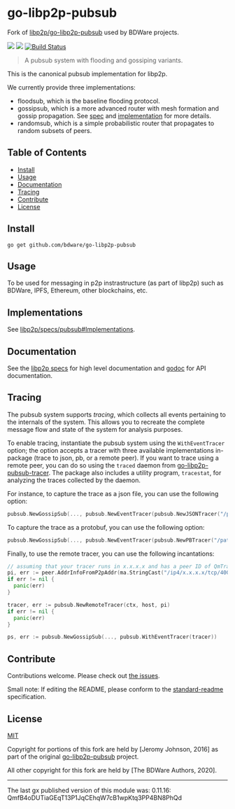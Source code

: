 # go-libp2p-pubsub

Fork of [libp2p/go-libp2p-pubsub](https://github.com/libp2p/go-libp2p-pubsub) used by BDWare projects.

[![](https://img.shields.io/badge/made%20by-Protocol%20Labs-blue.svg?style=flat-square)](http://protocol.ai)
[![](https://img.shields.io/badge/project-BDWare-yellow.svg?style=flat-square)](http://github.com/bdware)
[![Build Status](https://travis-ci.com/BDWare/go-libp2p-pubsub.svg?branch=master)](https://travis-ci.com/BDWare/go-libp2p-pubsub)

> A pubsub system with flooding and gossiping variants.

This is the canonical pubsub implementation for libp2p.

We currently provide three implementations:
- floodsub, which is the baseline flooding protocol.
- gossipsub, which is a more advanced router with mesh formation and gossip propagation.
  See [spec](https://github.com/libp2p/specs/tree/master/pubsub/gossipsub) and  [implementation](https://github.com/BDWare/go-libp2p-pubsub/blob/master/gossipsub.go) for more details.
- randomsub, which is a simple probabilistic router that propagates to random subsets of peers.

## Table of Contents

- [Install](#install)
- [Usage](#usage)
- [Documentation](#documentation)
- [Tracing](#tracing)
- [Contribute](#contribute)
- [License](#license)

## Install

```
go get github.com/bdware/go-libp2p-pubsub
```

## Usage

To be used for messaging in p2p instrastructure (as part of libp2p) such as BDWare, IPFS, Ethereum, other blockchains, etc.

## Implementations

See [libp2p/specs/pubsub#Implementations](https://github.com/libp2p/specs/tree/master/pubsub#Implementations).

## Documentation

See the [libp2p specs](https://github.com/libp2p/specs/tree/master/pubsub) for high level documentation
and [godoc](https://godoc.org/github.com/bdware/go-libp2p-pubsub) for API documentation.


## Tracing

The pubsub system supports _tracing_, which collects all events pertaining to the internals of the system.
This allows you to recreate the complete message flow and state of the system for analysis purposes.

To enable tracing, instantiate the pubsub system using the `WithEventTracer` option; the option
accepts a tracer with three available implementations in-package (trace to json, pb, or a remote peer).
If you want to trace using a remote peer, you can do so using the `traced` daemon from [go-libp2p-pubsub-tracer](https://github.com/libp2p/go-libp2p-pubsub-tracer). The package also includes a utility program, `tracestat`, for analyzing the traces collected by the daemon.

For instance, to capture the trace as a json file, you can use the following option:
```go
pubsub.NewGossipSub(..., pubsub.NewEventTracer(pubsub.NewJSONTracer("/path/to/trace.json")))
```

To capture the trace as a protobuf, you can use the following option:
```go
pubsub.NewGossipSub(..., pubsub.NewEventTracer(pubsub.NewPBTracer("/path/to/trace.pb")))
```

Finally, to use the remote tracer, you can use the following incantations:
```go
// assuming that your tracer runs in x.x.x.x and has a peer ID of QmTracer
pi, err := peer.AddrInfoFromP2pAddr(ma.StringCast("/ip4/x.x.x.x/tcp/4001/p2p/QmTracer"))
if err != nil {
  panic(err)
}

tracer, err := pubsub.NewRemoteTracer(ctx, host, pi)
if err != nil {
  panic(err)
}

ps, err := pubsub.NewGossipSub(..., pubsub.WithEventTracer(tracer))
```

## Contribute

Contributions welcome. Please check out [the issues](https://github.com/BDWare/go-libp2p-pubsub/issues).

Small note: If editing the README, please conform to the [standard-readme](https://github.com/RichardLitt/standard-readme) specification.

## License

[MIT](LICENSE)

Copyright for portions of this fork are held by [Jeromy Johnson, 2016] as part of the original [go-libp2p-pubsub](https://github.com/libp2p/go-libp2p-pubsub) project.

All other copyright for this fork are held by [The BDWare Authors, 2020].

---

The last gx published version of this module was: 0.11.16: QmfB4oDUTiaGEqT13P1JqCEhqW7cB1wpKtq3PP4BN8PhQd
